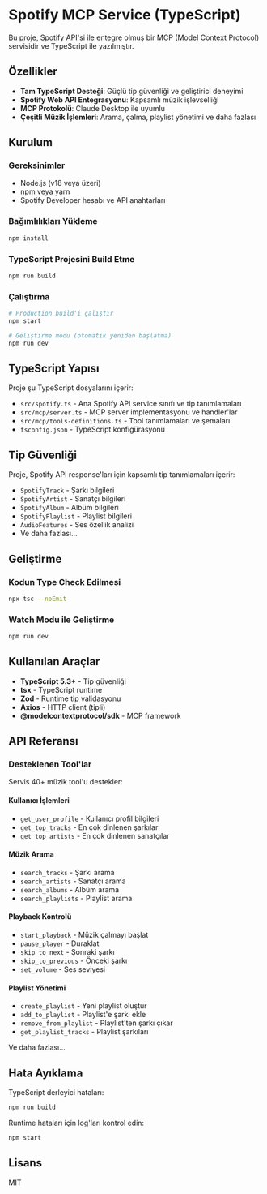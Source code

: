 # Spotify MCP Service (TypeScript)

Bu proje, Spotify API'si ile entegre olmuş bir MCP (Model Context Protocol) servisidir ve TypeScript ile yazılmıştır.

## Özellikler

- **Tam TypeScript Desteği**: Güçlü tip güvenliği ve geliştirici deneyimi
- **Spotify Web API Entegrasyonu**: Kapsamlı müzik işlevselliği
- **MCP Protokolü**: Claude Desktop ile uyumlu
- **Çeşitli Müzik İşlemleri**: Arama, çalma, playlist yönetimi ve daha fazlası

## Kurulum

### Gereksinimler

- Node.js (v18 veya üzeri)
- npm veya yarn
- Spotify Developer hesabı ve API anahtarları

### Bağımlılıkları Yükleme

```bash
npm install
```

### TypeScript Projesini Build Etme

```bash
npm run build
```

### Çalıştırma

```bash
# Production build'i çalıştır
npm start

# Geliştirme modu (otomatik yeniden başlatma)
npm run dev
```

## TypeScript Yapısı

Proje şu TypeScript dosyalarını içerir:

- `src/spotify.ts` - Ana Spotify API service sınıfı ve tip tanımlamaları
- `src/mcp/server.ts` - MCP server implementasyonu ve handler'lar
- `src/mcp/tools-definitions.ts` - Tool tanımlamaları ve şemaları
- `tsconfig.json` - TypeScript konfigürasyonu

## Tip Güvenliği

Proje, Spotify API response'ları için kapsamlı tip tanımlamaları içerir:

- `SpotifyTrack` - Şarkı bilgileri
- `SpotifyArtist` - Sanatçı bilgileri
- `SpotifyAlbum` - Albüm bilgileri
- `SpotifyPlaylist` - Playlist bilgileri
- `AudioFeatures` - Ses özellik analizi
- Ve daha fazlası...

## Geliştirme

### Kodun Type Check Edilmesi

```bash
npx tsc --noEmit
```

### Watch Modu ile Geliştirme

```bash
npm run dev
```

## Kullanılan Araçlar

- **TypeScript 5.3+** - Tip güvenliği
- **tsx** - TypeScript runtime
- **Zod** - Runtime tip validasyonu
- **Axios** - HTTP client (tipli)
- **@modelcontextprotocol/sdk** - MCP framework

## API Referansı

### Desteklenen Tool'lar

Servis 40+ müzik tool'u destekler:

#### Kullanıcı İşlemleri

- `get_user_profile` - Kullanıcı profil bilgileri
- `get_top_tracks` - En çok dinlenen şarkılar
- `get_top_artists` - En çok dinlenen sanatçılar

#### Müzik Arama

- `search_tracks` - Şarkı arama
- `search_artists` - Sanatçı arama
- `search_albums` - Albüm arama
- `search_playlists` - Playlist arama

#### Playback Kontrolü

- `start_playback` - Müzik çalmayı başlat
- `pause_player` - Duraklat
- `skip_to_next` - Sonraki şarkı
- `skip_to_previous` - Önceki şarkı
- `set_volume` - Ses seviyesi

#### Playlist Yönetimi

- `create_playlist` - Yeni playlist oluştur
- `add_to_playlist` - Playlist'e şarkı ekle
- `remove_from_playlist` - Playlist'ten şarkı çıkar
- `get_playlist_tracks` - Playlist şarkıları

Ve daha fazlası...

## Hata Ayıklama

TypeScript derleyici hataları:

```bash
npm run build
```

Runtime hataları için log'ları kontrol edin:

```bash
npm start
```

## Lisans

MIT
